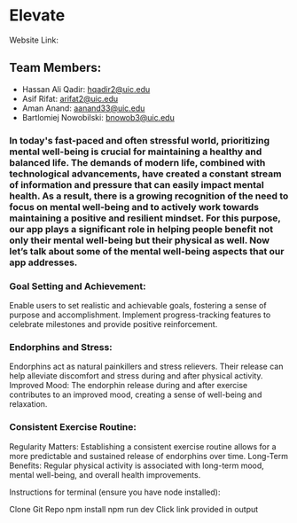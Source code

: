 # Elevate

Website Link: 

## Team Members:
- Hassan Ali Qadir: hqadir2@uic.edu
- Asif Rifat: arifat2@uic.edu
- Aman Anand: aanand33@uic.edu
- Bartlomiej Nowobilski: bnowob3@uic.edu

### In today's fast-paced and often stressful world, prioritizing mental well-being is crucial for maintaining a healthy and balanced life. The demands of modern life, combined with technological advancements, have created a constant stream of information and pressure that can easily impact mental health. As a result, there is a growing recognition of the need to focus on mental well-being and to actively work towards maintaining a positive and resilient mindset. For this purpose, our app plays a significant role in helping people benefit not only their mental well-being but their physical as well. Now let’s talk about some of the mental well-being aspects that our app addresses.

### Goal Setting and Achievement:

Enable users to set realistic and achievable goals, fostering a sense of purpose and accomplishment.
Implement progress-tracking features to celebrate milestones and provide positive reinforcement.

### Endorphins and Stress:

Endorphins act as natural painkillers and stress relievers. Their release can help alleviate discomfort and stress during and after physical activity.
Improved Mood: The endorphin release during and after exercise contributes to an improved mood, creating a sense of well-being and relaxation.

### Consistent Exercise Routine:

Regularity Matters: Establishing a consistent exercise routine allows for a more predictable and sustained release of endorphins over time.
Long-Term Benefits: Regular physical activity is associated with long-term mood, mental well-being, and overall health improvements. 


Instructions for terminal (ensure you have node installed): 

Clone Git Repo
npm install
npm run dev
Click link provided in output
